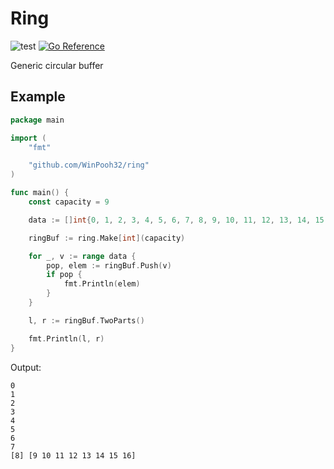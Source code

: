 # Ring

![test](https://github.com/WinPooh32/ring/actions/workflows/test.yml/badge.svg)
[![Go Reference](https://pkg.go.dev/badge/github.com/WinPooh32/ring.svg)](https://pkg.go.dev/github.com/WinPooh32/ring)

Generic circular buffer

## Example

```Go
package main

import (
	"fmt"

	"github.com/WinPooh32/ring"
)

func main() {
	const capacity = 9

	data := []int{0, 1, 2, 3, 4, 5, 6, 7, 8, 9, 10, 11, 12, 13, 14, 15, 16}

	ringBuf := ring.Make[int](capacity)

	for _, v := range data {
		pop, elem := ringBuf.Push(v)
		if pop {
			fmt.Println(elem)
		}
	}

	l, r := ringBuf.TwoParts()

	fmt.Println(l, r)
}
```
Output:
```
0
1
2
3
4
5
6
7
[8] [9 10 11 12 13 14 15 16]
```